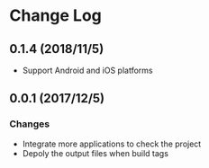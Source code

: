 # Change Log

## 0.1.4 (2018/11/5)

* Support Android and iOS platforms

## 0.0.1 (2017/12/5)

### Changes

* Integrate more applications to check the project
* Depoly the output files when build tags
